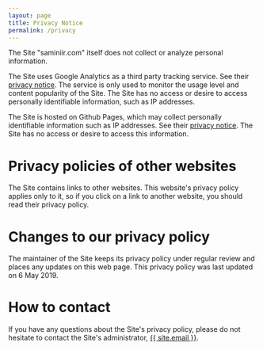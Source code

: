 ```yaml
---
layout: page
title: Privacy Notice
permalink: /privacy
---
```



The Site "saminiir.com" itself does not collect or analyze personal information.

The Site uses Google Analytics as a third party tracking service. See their [privacy notice](https://policies.google.com/privacy). The service is only used to monitor the usage level and content popularity of the Site. The Site has no access or desire to access personally identifiable information, such as IP addresses.

The Site is hosted on Github Pages, which may collect personally identifiable information such as IP addresses. See their [privacy notice](https://help.github.com/en/articles/github-privacy-statement#github-pages). The Site has no access or desire to access this information. 

# Privacy policies of other websites

The Site contains links to other websites. This website's privacy policy applies only to it, so if you click on a link to another website, you should read their privacy policy.

# Changes to our privacy policy

The maintainer of the Site keeps its privacy policy under regular review and places any updates on this web page. This privacy policy was last updated on 6 May 2019.

# How to contact 

If you have any questions about the Site's privacy policy, please do not hesitate to contact the Site's administrator, <a href="mailto:{{ site.email }}">{{ site.email }}</a>.
